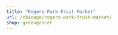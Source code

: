 ```yaml
---
title: "Rogers Park Fruit Market"
url: /chicago/rogers-park-fruit-market/
shop: greengrocer
---
```


